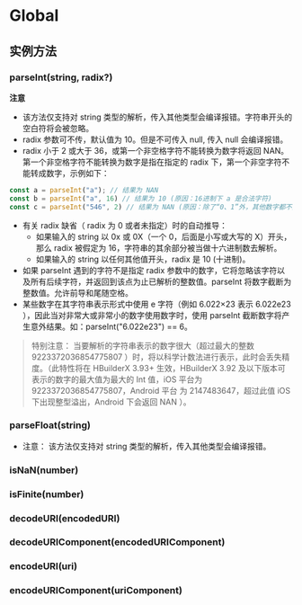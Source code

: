 # Global


## 实例方法


### parseInt(string, radix?)

<!-- UTSJSON.Global.parseInt.description -->

<!-- UTSJSON.Global.parseInt.param -->

<!-- UTSJSON.Global.parseInt.returnValue -->

<!-- UTSJSON.Global.parseInt.compatibility -->

**注意**

- 该方法仅支持对 string 类型的解析，传入其他类型会编译报错。字符串开头的空白符将会被忽略。
- radix 参数可不传，默认值为 10。但是不可传入 null, 传入 null 会编译报错。
- radix 小于 2 或大于 36，或第一个非空格字符不能转换为数字将返回 NAN。第一个非空格字符不能转换为数字是指在指定的 radix 下，第一个非空字符不能转成数字，示例如下：

```ts
const a = parseInt("a"); // 结果为 NAN
const b = parseInt("a", 16) // 结果为 10 (原因：16进制下 a 是合法字符)
const c = parseInt("546", 2) // 结果为 NAN (原因：除了“0、1”外，其他数字都不是有效二进制数字)

```

- 有关 radix 缺省（ radix 为 0 或者未指定）时的自动推导：
	+ 如果输入的 string 以 0x 或 0X（一个 0，后面是小写或大写的 X）开头，那么 radix 被假定为 16，字符串的其余部分被当做十六进制数去解析。
	+ 如果输入的 string 以任何其他值开头，radix 是 10 (十进制)。
- 如果 parseInt 遇到的字符不是指定 radix 参数中的数字，它将忽略该字符以及所有后续字符，并返回到该点为止已解析的整数值。parseInt 将数字截断为整数值。允许前导和尾随空格。
- 某些数字在其字符串表示形式中使用 e 字符（例如 6.022×23 表示 6.022e23 ），因此当对非常大或非常小的数字使用数字时，使用 parseInt 截断数字将产生意外结果。如：parseInt("6.022e23") == 6。

> 特别注意：
> 当要解析的字符串表示的数字很大（超过最大的整数 9223372036854775807 ）时，将以科学计数法进行表示，此时会丢失精度。（此特性将在 HBuilderX 3.93+ 生效，HBuilderX 3.92 及以下版本可表示的数字的最大值为最大的 Int 值，iOS 平台为 9223372036854775807，Android 平台 为 2147483647，超过此值 iOS 下出现整型溢出，Android 下会返回 NAN ）。


### parseFloat(string)

<!-- UTSJSON.Global.parseFloat.description -->

<!-- UTSJSON.Global.parseFloat.param -->

<!-- UTSJSON.Global.parseFloat.returnValue -->

<!-- UTSJSON.Global.parseFloat.compatibility -->

- 注意： 该方法仅支持对 string 类型的解析，传入其他类型会编译报错。

### isNaN(number)

<!-- UTSJSON.Global.isNaN.description -->

<!-- UTSJSON.Global.isNaN.param -->

<!-- UTSJSON.Global.isNaN.returnValue -->

<!-- UTSJSON.Global.isNaN.compatibility -->

### isFinite(number)

<!-- UTSJSON.Global.isFinite.description -->

<!-- UTSJSON.Global.isFinite.param -->

<!-- UTSJSON.Global.isFinite.returnValue -->

<!-- UTSJSON.Global.isFinite.compatibility -->

### decodeURI(encodedURI)

<!-- UTSJSON.Global.decodeURI.description -->

<!-- UTSJSON.Global.decodeURI.param -->

<!-- UTSJSON.Global.decodeURI.returnValue -->

<!-- UTSJSON.Global.decodeURI.compatibility -->

### decodeURIComponent(encodedURIComponent)

<!-- UTSJSON.Global.decodeURIComponent.description -->

<!-- UTSJSON.Global.decodeURIComponent.param -->

<!-- UTSJSON.Global.decodeURIComponent.returnValue -->

<!-- UTSJSON.Global.decodeURIComponent.compatibility -->

### encodeURI(uri)

<!-- UTSJSON.Global.encodeURI.description -->

<!-- UTSJSON.Global.encodeURI.param -->

<!-- UTSJSON.Global.encodeURI.returnValue -->

<!-- UTSJSON.Global.encodeURI.compatibility -->

### encodeURIComponent(uriComponent)

<!-- UTSJSON.Global.encodeURIComponent.description -->

<!-- UTSJSON.Global.encodeURIComponent.param -->

<!-- UTSJSON.Global.encodeURIComponent.returnValue -->

<!-- UTSJSON.Global.encodeURIComponent.compatibility -->